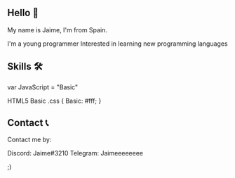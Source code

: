 ## Hello 👋

My name is Jaime, I'm from Spain.

I'm a young programmer
Interested in learning new programming languages

## Skills 🛠

var JavaScript = "Basic"
<body>HTML5 Basic</body>
.css {
    Basic: #fff;
}

## Contact 📞

Contact me by:

Discord: Jaime#3210
Telegram: Jaimeeeeeeee

;)
